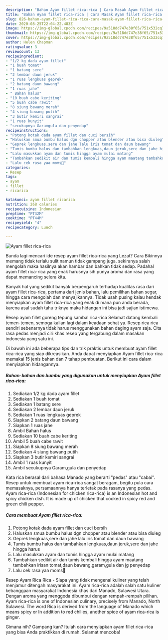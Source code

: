```yaml
---
description: "Bahan Ayam fillet rica-rica | Cara Masak Ayam fillet rica-rica Yang Lezat"
title: "Bahan Ayam fillet rica-rica | Cara Masak Ayam fillet rica-rica Yang Lezat"
slug: 826-bahan-ayam-fillet-rica-rica-cara-masak-ayam-fillet-rica-rica-yang-lezat
date: 2020-08-25T22:04:22.483Z
image: https://img-global.cpcdn.com/recipes/9a518dd747e38f65/751x532cq70/ayam-fillet-rica-rica-foto-resep-utama.jpg
thumbnail: https://img-global.cpcdn.com/recipes/9a518dd747e38f65/751x532cq70/ayam-fillet-rica-rica-foto-resep-utama.jpg
cover: https://img-global.cpcdn.com/recipes/9a518dd747e38f65/751x532cq70/ayam-fillet-rica-rica-foto-resep-utama.jpg
author: Helen Chapman
ratingvalue: 3
reviewcount: 13
recipeingredient:
- "1/2 kg dada ayam fillet"
- "1 buah tomat"
- "1 batang sere"
- "2 lembar daun jeruk"
- "1 ruas lengkuas geprek"
- "2 batang daun bawang"
- "1 ruas jahe"
- " Bahan halus"
- "10 buah cabe keriting"
- "5 buah cabe rawit"
- "8 siung bawang merah"
- "4 siung bawang putih"
- "3 butir kemiri sangrai"
- "1 ruas kunyit"
- "secukupnya Garamgula dan penyedap"
recipeinstructions:
- "Potong kotak dada ayam fillet dan cuci bersih"
- "Haluskan smua bumbu halus dgn chopper atau blender atau bisa diuleg"
- "Geprek lengkuas,sere dan jahe lalu iris tomat dan daun bawang"
- "Tumis bumbu halus dan tambahkan lengkuas,daun jeruk,sere dan jahe hingga harus"
- "Lalu masukkan ayam dan tumis hingga ayam mulai matang"
- "Tambahkan sedikit air dan tumis kembali hingga ayam maatang tambahkan irisan tomat,daun bawang,garam,gula dan jg penyedap"
- "Lalu cek rasa yaa moms🤗"
categories:
- Resep
tags:
- ayam
- fillet
- ricarica

katakunci: ayam fillet ricarica 
nutrition: 268 calories
recipecuisine: Indonesian
preptime: "PT32M"
cooktime: "PT44M"
recipeyield: "4"
recipecategory: Lunch

---
```



![Ayam fillet rica-rica](https://img-global.cpcdn.com/recipes/9a518dd747e38f65/751x532cq70/ayam-fillet-rica-rica-foto-resep-utama.jpg)

Bunda lagi mencari ide resep ayam fillet rica-rica yang Lezat? Cara Bikinnya memang tidak terlalu sulit namun tidak gampang juga. sekiranya salah mengolah maka hasilnya akan hambar dan bahkan tidak sedap. Padahal ayam fillet rica-rica yang enak harusnya sih punya aroma dan rasa yang dapat memancing selera kita.

Banyak hal yang sedikit banyak berpengaruh terhadap kualitas rasa dari ayam fillet rica-rica, pertama dari jenis bahan, lalu pemilihan bahan segar, hingga cara mengolah dan menyajikannya. Tidak usah pusing kalau hendak menyiapkan ayam fillet rica-rica yang enak di mana pun anda berada, karena asal sudah tahu triknya maka hidangan ini bisa jadi sajian istimewa.

Resep ayam fillet goreng tepung sambal rica-rica Selamat datang kembali temen-temen, semoga kalian lagi dalam keadaan sehat ya. Resep rica rica sendiri sebenarnya tidak harus menggunakan bahan daging ayam saja. Cita rasa pedas menjadi ciri khas resep yang tergabung dalam masakan indonesia yang satu ini.


Di bawah ini ada beberapa tips dan trik praktis untuk membuat ayam fillet rica-rica yang siap dikreasikan. Anda dapat menyiapkan Ayam fillet rica-rica memakai 15 jenis bahan dan 7 tahap pembuatan. Berikut ini cara dalam menyiapkan hidangannya.

<!--inarticleads1-->

##### Bahan-bahan dan bumbu yang digunakan untuk menyiapkan Ayam fillet rica-rica:

1. Sediakan 1/2 kg dada ayam fillet
1. Sediakan 1 buah tomat
1. Sediakan 1 batang sere
1. Sediakan 2 lembar daun jeruk
1. Sediakan 1 ruas lengkuas geprek
1. Siapkan 2 batang daun bawang
1. Siapkan 1 ruas jahe
1. Ambil  Bahan halus
1. Sediakan 10 buah cabe keriting
1. Ambil 5 buah cabe rawit
1. Siapkan 8 siung bawang merah
1. Sediakan 4 siung bawang putih
1. Siapkan 3 butir kemiri sangrai
1. Ambil 1 ruas kunyit
1. Ambil secukupnya Garam,gula dan penyedap


Kata rica berasal dari bahasa Manado yang berarti &#34;pedas&#34; atau &#34;cabai&#34;. Resep untuk membuat ayam rica-rica sangat beragam, begitu pula cara memasaknya, persamaannya hanya terletak pada rasanya yang pedas. Ayam rica-rica (Indonesian for chicken rica-rica) is an Indonesian hot and spicy chicken dish. It is made up of chicken that cooked in spicy red and green chili pepper. 

<!--inarticleads2-->

##### Cara membuat Ayam fillet rica-rica:

1. Potong kotak dada ayam fillet dan cuci bersih
1. Haluskan smua bumbu halus dgn chopper atau blender atau bisa diuleg
1. Geprek lengkuas,sere dan jahe lalu iris tomat dan daun bawang
1. Tumis bumbu halus dan tambahkan lengkuas,daun jeruk,sere dan jahe hingga harus
1. Lalu masukkan ayam dan tumis hingga ayam mulai matang
1. Tambahkan sedikit air dan tumis kembali hingga ayam maatang tambahkan irisan tomat,daun bawang,garam,gula dan jg penyedap
1. Lalu cek rasa yaa moms🤗


Resep Ayam Rica Rica - Siapa yang tidak mengenal kuliner yang telah menjamur ditengah masyarakat ini. Ayam rica-rica adalah salah satu kuliner kebanggaan masyarakat Indonesia khas dari Manado, Sulawesi Utara. Dengan aroma yang menggoda dibumbui dengan rempah-rempah pilihan. Ayam rica-rica is one of Indonesian culinary, precisely from Manado, North Sulawesi. The word Rica is derived from the language of Manado which means spicy or In addition to red chilies, another spice of ayam rica-rica is ginger. 

Gimana nih? Gampang kan? Itulah cara menyiapkan ayam fillet rica-rica yang bisa Anda praktikkan di rumah. Selamat mencoba!
